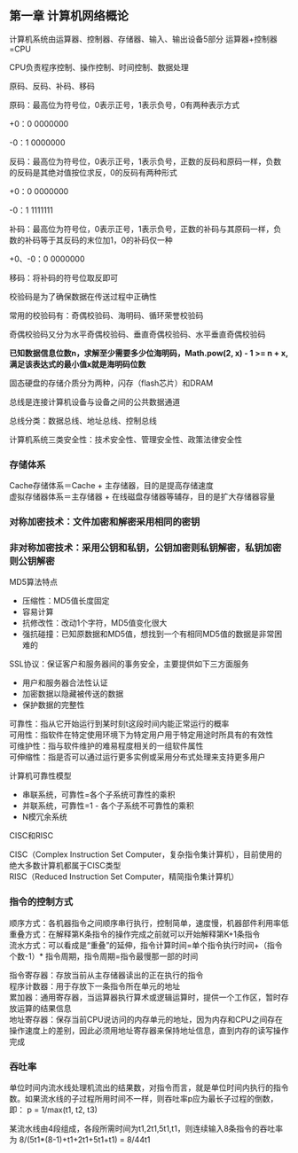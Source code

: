 ## 第一章 计算机网络概论

计算机系统由运算器、控制器、存储器、输入、输出设备5部分
运算器+控制器=CPU

CPU负责程序控制、操作控制、时间控制、数据处理

原码、反码、补码、移码

原码：最高位为符号位，0表示正号，1表示负号，0有两种表示方式

+0：0 0000000

-0：1 0000000

反码：最高位为符号位，0表示正号，1表示负号，正数的反码和原码一样，负数的反码是其绝对值按位求反，0的反码有两种形式

+0：0 0000000

-0：1 1111111

补码：最高位为符号位，0表示正号，1表示负号，正数的补码与其原码一样，负数的补码等于其反码的末位加1，0的补码仅一种

+0、-0：0 0000000

移码：将补码的符号位取反即可

校验码是为了确保数据在传送过程中正确性

常用的校验码有：奇偶校验码、海明码、循环荣誉校验码

奇偶校验码又分为水平奇偶校验码、垂直奇偶校验码、水平垂直奇偶校验码

**已知数据信息位数n，求解至少需要多少位海明码，Math.pow(2, x) - 1 >= n + x, 满足该表达式的最小值x就是海明码位数**

固态硬盘的存储介质分为两种，闪存（flash芯片）和DRAM

总线是连接计算机设备与设备之间的公共数据通道

总线分类：数据总线、地址总线、控制总线

计算机系统三类安全性：技术安全性、管理安全性、政策法律安全性

### 存储体系
Cache存储体系＝Cache + 主存储器，目的是提高存储速度  
虚拟存储器体系＝主存储器 + 在线磁盘存储器等辅存，目的是扩大存储器容量

### 对称加密技术：文件加密和解密采用相同的密钥  
### 非对称加密技术：采用公钥和私钥，公钥加密则私钥解密，私钥加密则公钥解密  

MD5算法特点

* 压缩性：MD5值长度固定
* 容易计算
* 抗修改性：改动1个字符，MD5值变化很大
* 强抗碰撞：已知原数据和MD5值，想找到一个有相同MD5值的数据是非常困难的

SSL协议：保证客户和服务器间的事务安全，主要提供如下三方面服务

* 用户和服务器合法性认证
* 加密数据以隐藏被传送的数据
* 保护数据的完整性

可靠性：指从它开始运行到某时刻t这段时间内能正常运行的概率  
可用性：指软件在特定使用环境下为特定用户用于特定用途时所具有的有效性  
可维护性：指与软件维护的难易程度相关的一组软件属性  
可伸缩性：指是否可以通过运行更多实例或采用分布式处理来支持更多用户  

计算机可靠性模型

* 串联系统，可靠性=各个子系统可靠性的乘积
* 并联系统，可靠性=1 - 各个子系统不可靠性的乘积
* N模冗余系统

CISC和RISC

CISC（Complex Instruction Set Computer，复杂指令集计算机），目前使用的绝大多数计算机都属于CISC类型  
RISC（Reduced Instruction Set Computer，精简指令集计算机）

### 指令的控制方式
顺序方式：各机器指令之间顺序串行执行，控制简单，速度慢，机器部件利用率低  
重叠方式：在解释第K条指令的操作完成之前就可以开始解释第K+1条指令  
流水方式：可以看成是“重叠”的延伸，指令计算时间=单个指令执行时间+（指令个数-1）* 指令周期，指令周期=指令最慢那一部的时间  


指令寄存器：存放当前从主存储器读出的正在执行的指令  
程序计数器：用于存放下一条指令所在单元的地址  
累加器：通用寄存器，当运算器执行算术或逻辑运算时，提供一个工作区，暂时存放运算的结果信息  
地址寄存器：保存当前CPU说访问的内存单元的地址，因为内存和CPU之间存在操作速度上的差别，因此必须用地址寄存器来保持地址信息，直到内存的读写操作完成  

### 吞吐率
单位时间内流水线处理机流出的结果数，对指令而言，就是单位时间内执行的指令数。如果流水线的子过程所用时间不一样，则吞吐率p应为最长子过程的倒数，即：
p = 1/max(t1, t2, t3)

某流水线由4段组成，各段所需时间为t1,2t1,5t1,t1，则连续输入8条指令的吞吐率为 8/(5t1*(8-1)+t1+2t1+5t1+t1) = 8/44t1
